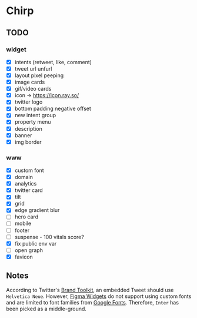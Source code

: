 # Chirp

## TODO
### widget

- [x] intents (retweet, like, comment)
- [x] tweet url unfurl
- [x] layout pixel peeping
- [x] image cards
- [x] gif/video cards
- [x] icon -> https://icon.ray.so/
- [x] twitter logo
- [x] bottom padding negative offset
- [x] new intent group
- [x] property menu
- [x] description
- [x] banner
- [x] img border

### www
- [x] custom font
- [x] domain
- [x] analytics
- [x] twitter card
- [x] tilt
- [x] grid
- [x] edge gradient blur
- [ ] hero card
- [ ] mobile
- [ ] footer
- [ ] suspense - 100 vitals score?
- [x] fix public env var
- [ ] open graph
- [x] favicon 

## Notes

According to Twitter's [Brand Toolkit](https://about.twitter.com/en/who-we-are/brand-toolkit), an embedded Tweet should use `Helvetica Neue`. However, [Figma Widgets](https://www.figma.com/widget-docs/api/component-Text#fontfamily) do not support using custom fonts and are limited to font families from [Google Fonts](https://fonts.google.com/about). Therefore, `Inter` has been picked as a middle-ground.